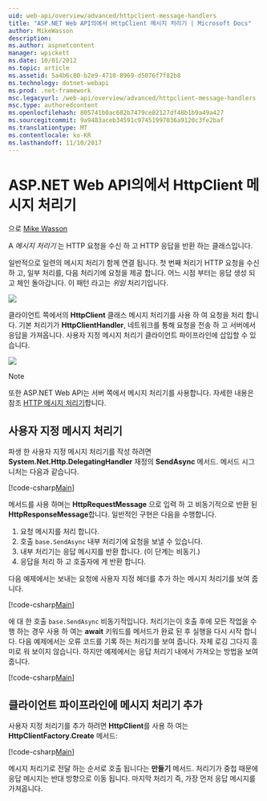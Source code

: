 ```yaml
---
uid: web-api/overview/advanced/httpclient-message-handlers
title: "ASP.NET Web API의에서 HttpClient 메시지 처리기 | Microsoft Docs"
author: MikeWasson
description: 
ms.author: aspnetcontent
manager: wpickett
ms.date: 10/01/2012
ms.topic: article
ms.assetid: 5a4b6c80-b2e9-4710-8969-d5076f7f82b8
ms.technology: dotnet-webapi
ms.prod: .net-framework
msc.legacyurl: /web-api/overview/advanced/httpclient-message-handlers
msc.type: authoredcontent
ms.openlocfilehash: 805741b0ac682b7479ce82127df48b1b9a49a427
ms.sourcegitcommit: 9a9483aceb34591c97451997036a9120c3fe2baf
ms.translationtype: MT
ms.contentlocale: ko-KR
ms.lasthandoff: 11/10/2017
---
```

<a name="httpclient-message-handlers-in-aspnet-web-api"></a>ASP.NET Web API의에서 HttpClient 메시지 처리기
====================
으로 [Mike Wasson](https://github.com/MikeWasson)

A *메시지 처리기* 는 HTTP 요청을 수신 하 고 HTTP 응답을 반환 하는 클래스입니다.

일반적으로 일련의 메시지 처리기 함께 연결 됩니다. 첫 번째 처리기 HTTP 요청을 수신 하 고, 일부 처리를, 다음 처리기에 요청을 제공 합니다. 어느 시점 부터는 응답 생성 되 고 체인 돌아갑니다. 이 패턴 라고는 *위임* 처리기입니다.

![](httpclient-message-handlers/_static/image1.png)

클라이언트 쪽에서의 **HttpClient** 클래스 메시지 처리기를 사용 하 여 요청을 처리 합니다. 기본 처리기가 **HttpClientHandler**, 네트워크를 통해 요청을 전송 하 고 서버에서 응답을 가져옵니다. 사용자 지정 메시지 처리기 클라이언트 파이프라인에 삽입할 수 있습니다.

![](httpclient-message-handlers/_static/image2.png)

> [!NOTE]
> 또한 ASP.NET Web API는 서버 쪽에서 메시지 처리기를 사용합니다. 자세한 내용은 참조 [HTTP 메시지 처리기](http-message-handlers.md)합니다.


## <a name="custom-message-handlers"></a>사용자 지정 메시지 처리기

파생 한 사용자 지정 메시지 처리기를 작성 하려면 **System.Net.Http.DelegatingHandler** 재정의 **SendAsync** 메서드. 메서드 시그니처는 다음과 같습니다.

[!code-csharp[Main](httpclient-message-handlers/samples/sample1.cs)]

메서드를 사용 하며는 **HttpRequestMessage** 으로 입력 하 고 비동기적으로 반환 된 **HttpResponseMessage**합니다. 일반적인 구현은 다음을 수행합니다.

1. 요청 메시지를 처리 합니다.
2. 호출 `base.SendAsync` 내부 처리기에 요청을 보낼 수 있습니다.
3. 내부 처리기는 응답 메시지를 반환 합니다. (이 단계는 비동기.)
4. 응답을 처리 하 고 호출자에 게 반환 합니다.

다음 예제에서는 보내는 요청에 사용자 지정 헤더를 추가 하는 메시지 처리기를 보여 줍니다.

[!code-csharp[Main](httpclient-message-handlers/samples/sample2.cs)]

에 대 한 호출 `base.SendAsync` 비동기적입니다. 처리기는이 호출 후에 모든 작업을 수행 하는 경우 사용 하 여는 **await** 키워드를 메서드가 완료 된 후 실행을 다시 시작 합니다. 다음 예제에서는 오류 코드를 기록 하는 처리기를 보여 줍니다. 자체 로깅 그다지 흥미로 워 보이지 않습니다. 하지만 예제에서는 응답 처리기 내에서 가져오는 방법을 보여 줍니다.

[!code-csharp[Main](httpclient-message-handlers/samples/sample3.cs?highlight=10,13)]

## <a name="adding-message-handlers-to-the-client-pipeline"></a>클라이언트 파이프라인에 메시지 처리기 추가

사용자 지정 처리기를 추가 하려면 **HttpClient**를 사용 하 여는 **HttpClientFactory.Create** 메서드:

[!code-csharp[Main](httpclient-message-handlers/samples/sample4.cs)]

메시지 처리기로 전달 하는 순서로 호출 됩니다는 **만들기** 메서드. 처리기가 중첩 때문에 응답 메시지는 반대 방향으로 이동 됩니다. 마지막 처리기 즉, 가장 먼저 응답 메시지를 가져옵니다.
